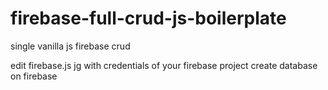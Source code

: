 # firebase-full-crud-js-boilerplate
 single vanilla js firebase crud

edit firebase.js jg with credentials of your firebase project
create database on firebase